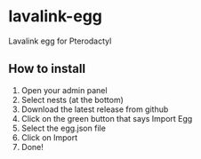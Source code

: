 # lavalink-egg
Lavalink egg for Pterodactyl
## How to install
1. Open your admin panel
2. Select nests (at the bottom) 
3. Download the latest release from github
4. Click on the green button that says Import Egg
5. Select the egg.json file
6. Click on Import
7. Done!
